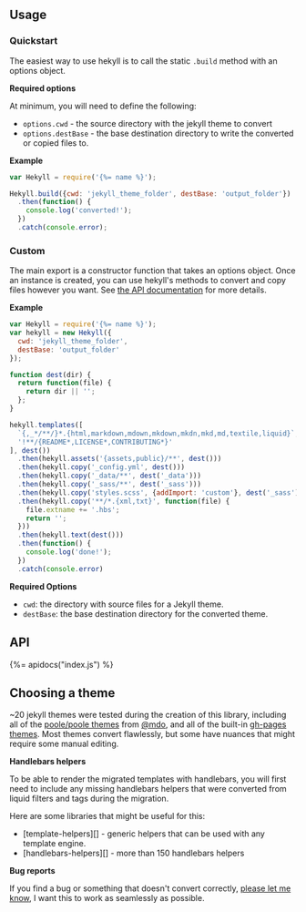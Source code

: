 ## Usage

### Quickstart

The easiest way to use hekyll is to call the static `.build` method with an options object. 

**Required options**

At minimum, you will need to define the following:

- `options.cwd` - the source directory with the jekyll theme to convert
- `options.destBase` - the base destination directory to write the converted or copied files to.

**Example**

```js
var Hekyll = require('{%= name %}');

Hekyll.build({cwd: 'jekyll_theme_folder', destBase: 'output_folder'})
  .then(function() {
    console.log('converted!');
  })
  .catch(console.error);
```

### Custom

The main export is a constructor function that takes an options object. Once an instance is created, you can use hekyll's methods to convert and copy files however you want. See [the API documentation](#api) for more details.

**Example**

```js
var Hekyll = require('{%= name %}');
var hekyll = new Hekyll({
  cwd: 'jekyll_theme_folder',
  destBase: 'output_folder'
});

function dest(dir) {
  return function(file) {
    return dir || '';
  };
}

hekyll.templates([
  `{,_*/**/}*.{html,markdown,mdown,mkdown,mkdn,mkd,md,textile,liquid}`,
  '!**/{README*,LICENSE*,CONTRIBUTING*}'
], dest())
  .then(hekyll.assets('{assets,public}/**', dest()))
  .then(hekyll.copy('_config.yml', dest()))
  .then(hekyll.copy('_data/**', dest('_data')))
  .then(hekyll.copy('_sass/**', dest('_sass')))
  .then(hekyll.copy('styles.scss', {addImport: 'custom'}, dest('_sass')))
  .then(hekyll.copy('**/*.{xml,txt}', function(file) {
    file.extname += '.hbs';
    return '';
  }))
  .then(hekyll.text(dest()))
  .then(function() {
    console.log('done!');
  })
  .catch(console.error)
```

**Required Options**

- `cwd`: the directory with source files for a Jekyll theme.
- `destBase`: the base destination directory for the converted theme.

## API
{%= apidocs("index.js") %}

## Choosing a theme

~20 jekyll themes were tested during the creation of this library, including all of the [poole/poole themes](https://github.com/poole/poole) from [@mdo](https://github.com/mdo), and all of the built-in [gh-pages themes](https://pages.github.com/themes/). Most themes convert flawlessly, but some have nuances that might require some manual editing. 

**Handlebars helpers**

To be able to render the migrated templates with handlebars, you will first need to include any missing handlebars helpers that were converted from liquid filters and tags during the migration. 

Here are some libraries that might be useful for this:

- [template-helpers][] - generic helpers that can be used with any template engine.
- [handlebars-helpers][] - more than 150 handlebars helpers 


**Bug reports**

If you find a bug or something that doesn't convert correctly, [please let me know](../../issues/new), I want this to work as seamlessly as possible.
